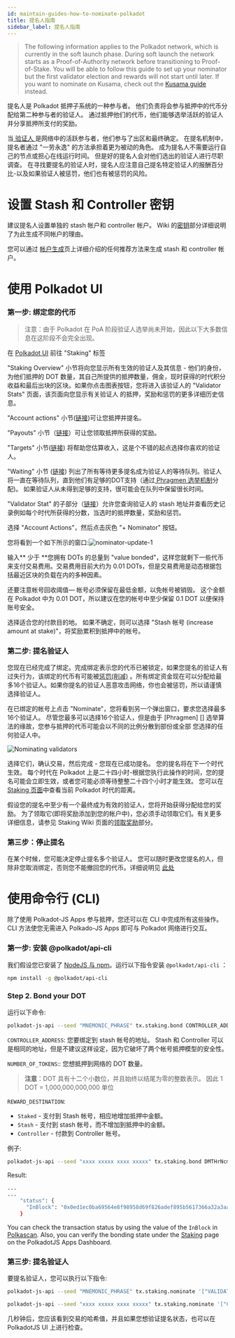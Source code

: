 ```yaml
---
id: maintain-guides-how-to-nominate-polkadot
title: 提名人指南
sidebar_label: 提名人指南
---
```


> The following information applies to the Polkadot network, which is currently in the soft launch phase. During soft launch the network starts as a Proof-of-Authority network before transitioning to Proof-of-Stake. You will be able to follow this guide to set up your nominator but the first validator election and rewards will not start until later. If you want to nominate on Kusama, check out the [Kusama guide](mirror-maintain-guides-how-to-nominate-kusama) instead.

提名人是 Polkadot 抵押子系统的一种参与者。 他们负责将会参与抵押中的代币分配给第二种参与者的验证人。 通过抵押他们的代币，他们能够选举活跃的验证人并分享抵押所支付的奖励。

当[ 验证人 ][]是网络中的活跃参与者，他们参与了出区和最终确定。 在提名机制中，提名者通过 "一劳永逸" 的方法承担着更为被动的角色。 成为提名人不需要运行自己的节点或担心在线运行时间。 但是好的提名人会对他们选出的验证人进行尽职调查。 在寻找要提名的验证人时，提名人应注意自己提名特定验证人的报酬百分比-以及如果验证人被惩罚，他们也有被惩罚的风险。

# 设置 Stash 和 Controller 密钥

建议提名人设置单独的 stash 帐户和 controller 帐户。 Wiki 的[密钥][]部分详细说明了为此生成不同帐户的理由。

您可以通过 [帐户生成][]页上详细介绍的任何推荐方法来生成 stash 和 controller 帐户。

# 使用 Polkadot UI

### 第一步: 绑定您的代币

> 注意：由于 Polkadot 在 PoA 阶段验证人选举尚未开始，因此以下大多数信息在这阶段不会完全出现。

在 [Polkadot UI](https://polkadot.js.org/apps) 前往 "Staking" 标签

"Staking Overview" 小节将向您显示所有生效的验证人及其信息 - 他们的身份，为他们抵押的 DOT 数量，其自己所提供的抵押数量，佣金，现时获得的时代积分收益和最后出块的区块。如果你点击图表按钮，您将进入该验证人的 "Validator Stats" 页面，该页面向您显示有关验证人 的抵押，奖励和惩罚的更多详细历史信息。

"Account actions" 小节([链接](https://polkadot.js.org/apps/#/staking/actions))可让您抵押并提名。

"Payouts" 小节（[链接](https://polkadot.js.org/apps/#/staking/payouts)）可让您领取抵押所获得的奖励。

"Targets" 小节([链接](https://polkadot.js.org/apps/#/staking/targets)) 将帮助您估算收入，这是个不错的起点选择你喜欢的验证人。

"Waiting" 小节 ([链接](https://polkadot.js.org/apps/#/staking/waiting)) 列出了所有等待更多提名成为验证人的等待队列。验证人将一直在等待队列，直到他们有足够的DOT支持（通过[ Phragmen 选举机制](https://wiki.polkadot.network/docs/en/learn-phragmen)分配)。 如果验证人从未得到足够的支持，很可能会在队列中保留很长时间。

"Validator Stat" 的子部分（[链接](https://polkadot.js.org/apps/#/staking/query)）允许您查询验证人的 stash 地址并查看历史记录例如每个时代所获得的分数，当选时的抵押数量，奖励和惩罚。

选择 "Account Actions"，然后点击灰色 "+ Nominator" 按钮。

您将看到一个如下所示的窗口:![nominator-update-1](assets/nominator-update-1.png)

输入** 少于 **您拥有 DOTs 的总量到 "value bonded"，这样您就剩下一些代币来支付交易费用。交易费用目前大约为 0.01 DOTs，但是交易费用是动态根据包括最近区块的负载在内的多种因素。

还要注意帐号回收阈值— 帐号必须保留在最低金额，以免帐号被销毁。 这个金额在 Polkadot 中为 0.01 DOT，所以建议在您的帐号中至少保留 0.1 DOT 以便保持账号安全。

选择适合您的付款目的地。 如果不确定，则可以选择 "Stash 帐号 (increase amount at stake)"，将奖励累积到抵押中的帐号。

### 第二步: 提名验证人

您现在已经完成了绑定。完成绑定表示您的代币已被锁定，如果您提名的验证人有过失行为，该绑定的代币有可能被[惩罚(削减)](learn-staking#slashing) 。所有绑定资金现在可以分配给最多16个验证人。如果你提名的验证人恶意攻击网络，你也会被惩罚，所以请谨慎选择验证人。

在已绑定的帐号上点击 "Nominate"，您将看到另一个弹出窗口，要求您选择最多16个验证人。 尽管您最多可以选择16个验证人，但是由于 \[Phragmen\] \[\] 选举算法的缘故，您参与抵押的代币可能会以不同的比例分散到部份或全部 您选择的任何验证人中。

![Nominating validators](/img/NPoS/nominate.png)

选择它们，确认交易，然后完成 - 您现在已成功提名。 您的提名将在下一个时代生效。 每个时代在 Polkadot 上是二十四小时-根据您执行此操作的时间，您的提名可能会立即生效，或者您可能必须等待整整二十四个小时才能生效。 您可以在[ Staking 页面](https://polkadot.js.org/apps/#/staking)中查看当前 Polkadot 时代的距离。

假设您的提名中至少有一个最终成为有效的验证人，您将开始获得分配给您的奖励。 为了领取它(即将奖励添加到您的帐户中)，您必须手动领取它们。有关更多详细信息，请参见 Staking Wiki 页面的[领取奖励](learn-staking#claiming-rewards)部分。

### 第三步：停止提名

在某个时候，您可能决定停止提名多个验证人。 您可以随时更改您提名的人，但除非您取消绑定，否则您不能撤回您的代币。详细说明见 [此处](maintain-guides-how-to-unbond)

# 使用命令行 (CLI)

除了使用 Polkadot-JS Apps 参与抵押，您还可以在 CLI 中完成所有这些操作。 CLI 方法使您无需进入 Polkado-JS Apps 即可与 Polkadot 网络进行交互。

### 第一步: 安装 @polkadot/api-cli

我们假设您已安装了 [NodeJS 与 npm](https://nodejs.org)。运行以下指令安装 `@polkadot/api-cli` ：

```bash
npm install -g @polkadot/api-cli
```

### Step 2. Bond your DOT

运行以下命令:

```bash
polkadot-js-api --seed "MNEMONIC_PHRASE" tx.staking.bond CONTROLLER_ADDRESS NUMBER_OF_TOKENS REWARD_DESTINATION --ws WEBSOCKET_ENDPOINT
```

`CONTROLLER_ADDRESS`: 您要绑定到 stash 帐号的地址。 Stash 和 Controller 可以是相同的地址，但是不建议这样设定，因为它破坏了两个帐号抵押模型的安全性。

`NUMBER_OF_TOKENS`:: 您想抵押到网络的 DOT 数量。

> **注意**：DOT 具有十二个小数位，并且始终以结尾为零的整数表示。 因此 1 DOT = 1,000,000,000,000 单位

`REWARD_DESTINATION`:

- `Staked` - 支付到 Stash 帐号，相应地增加抵押中金额。
- `Stash` - 支付到 stash 帐号，而不增加到抵押中的金额。
- `Controller` - 付款到 Controller 帐号。

例子:

```bash
polkadot-js-api --seed "xxxx xxxxx xxxx xxxxx" tx.staking.bond DMTHrNcmA8QbqRS4rBq8LXn8ipyczFoNMb1X4cY2WD9tdBX 1000000000000 Staked --ws wss://rpc.polkadot.io
```

Result:

```bash
...
...
    "status": {
      "InBlock": "0x0ed1ec0ba69564e8f98958d69f826adef895b5617366a32a3aa384290e98514e"
    }
```

You can check the transaction status by using the value of the `InBlock` in [Polkascan](https://polkascan.io/polkadot-cc1). Also, you can verify the bonding state under the [Staking](https://polkadot.js.org/apps/#/staking/actions) page on the PolkadotJS Apps Dashboard.

### 第三步: 提名验证人

要提名验证人，您可以执行以下指令:

```bash
polkadot-js-api --seed "MNEMONIC_PHRASE" tx.staking.nominate '["VALIDATOR_ADDRESS"]' --ws WS_ENDPOINT
```

```bash
polkadot-js-api --seed "xxxx xxxxx xxxx xxxxx" tx.staking.nominate '["CmD9vaMYoiKe7HiFnfkftwvhKbxN9bhyjcDrfFRGbifJEG8","E457XaKbj2yTB2URy8N4UuzmyuFRkcdxYs67UvSgVr7HyFb"]' --ws wss://rpc.polkadot.io
```

几秒钟后，您应该看到交易的哈希值，并且如果您想验证提名状态，也可以在 PolkadotJS UI 上进行检查。

[ 验证人 ]: maintain-guides-how-to-validate-kusama
[密钥]: learn-keys#controller-and-stash-keys
[帐户生成]: learn-account-generation
